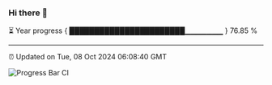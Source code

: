### Hi there 👋

⏳ Year progress { ███████████████████████▁▁▁▁▁▁▁ } 76.85 %

---

⏰ Updated on Tue, 08 Oct 2024 06:08:40 GMT

![Progress Bar CI](https://github.com/EinsPommes/EinsPommes/blob/main/.github/workflows/main.yml)
